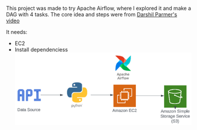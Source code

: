 #

This project was made to try Apache Airflow, where I explored it and make a DAG with 4 tasks.
The core idea and steps were from [Darshil Parmer's video](https://youtu.be/q8q3OFFfY6c?si=vytpDNvAiiW4JLn-)

It needs:
- EC2 
- Install dependenciess
![alt text](image.png)